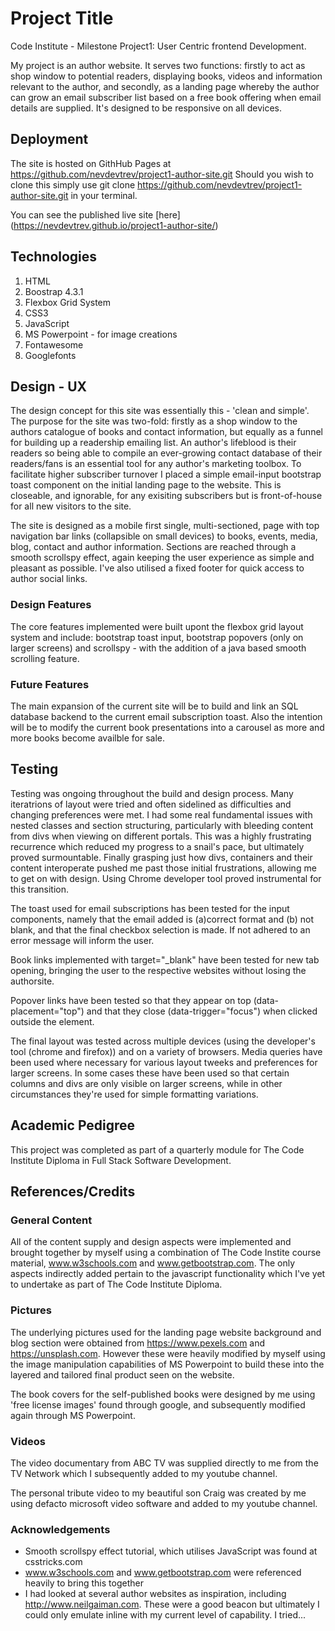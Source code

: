 # Project Title

Code Institute - Milestone Project1: User Centric frontend Development.

My project is an author website. It serves two functions: firstly to act 
as shop window to potential readers, displaying books, videos and information
relevant to the author, and secondly, as a landing page whereby the author can grow
an email subscriber list based on a free book offering when email details are supplied. 
It's designed to be responsive on all devices. 


## Deployment

The site is hosted on GithHub Pages at https://github.com/nevdevtrev/project1-author-site.git
Should you wish to clone this simply use git clone https://github.com/nevdevtrev/project1-author-site.git 
in your terminal. 

You can see the published live site [here] (https://nevdevtrev.github.io/project1-author-site/)

## Technologies

1. HTML
2. Boostrap 4.3.1
3. Flexbox Grid System
4. CSS3
5. JavaScript
6. MS Powerpoint - for image creations
7. Fontawesome
8. Googlefonts

## Design - UX

The design concept for this site was essentially this - 'clean and simple'. The purpose for the site was two-fold: firstly
as a shop window to the authors catalogue of books and contact information, but equally as a funnel for building up
a readership emailing list. An author's lifeblood is their readers so being able to compile an ever-growing contact 
database of their readers/fans is an essential tool for any author's marketing toolbox. To facilitate higher 
subscriber turnover I placed a simple email-input bootstrap toast component on the initial landing page to the website. This is closeable,
and ignorable, for any exisiting subscribers but is front-of-house for all new visitors to the site. 

The site is designed as a mobile first single, multi-sectioned, page with top navigation bar links (collapsible on small devices) to books, events, media,
blog, contact and author information. Sections are reached through a smooth scrollspy effect, again keeping the user
experience as simple and pleasant as possible. I've also utilised a fixed footer for quick access to author social links.

### Design Features

The core features implemented were built upont the flexbox grid layout system and include: bootstrap toast input, bootstrap popovers 
(only on larger screens) and scrollspy - with the addition of a java based smooth scrolling feature. 

### Future Features

The main expansion of the current site will be to build and link an SQL database backend to the current email subscription toast. Also the 
intention will be to modify the current book presentations into a carousel as more and more books become availble for sale. 

## Testing

Testing was ongoing throughout the build and design process. Many iteratrions of layout were tried and often sidelined as difficulties and 
changing preferences were met. I had some real fundamental issues with nested classes and section structuring, particularly with bleeding 
content from divs when viewing on different portals. This was a highly frustrating recurrence which reduced my progress to a snail's pace,
but ultimately proved surmountable. Finally grasping just how divs, containers and their content interoperate pushed me past those initial 
frustrations, allowing me to get on with design. Using Chrome developer tool proved instrumental for this transition.

The toast used for email subscriptions has been tested for the input components, namely that the email added is (a)correct format and (b) 
not blank, and that the final checkbox selection is made. If not adhered to an error message will inform the user. 

Book links implemented with target="_blank" have been tested for new tab opening, bringing the user to the respective websites without
losing the authorsite.  

Popover links have been tested so that they appear on top (data-placement="top") and that they close (data-trigger="focus") when clicked 
outside the element. 

The final layout was tested across multiple devices (using the developer's tool (chrome and firefox)) and on a variety of browsers. 
Media queries have been used where necessary for various layout tweeks and preferences for larger screens. In some cases these have been 
used so that certain columns and divs are only visible on larger screens, while in other circumstances they're used for simple 
formatting variations. 


## Academic Pedigree

This project was completed as part of a quarterly module for The Code Institute Diploma in Full Stack Software Development.

## References/Credits

### General Content

All of the content supply and design aspects were implemented and brought together by myself using a combination of The Code Instite course material, 
www.w3schools.com and www.getbootstrap.com. The only aspects indirectly added pertain to the javascript functionality which I've yet to 
undertake as part of The Code Institute Diploma.

### Pictures

The underlying pictures used for the landing page website background and blog section were obtained from https://www.pexels.com 
and https://unsplash.com. However these were heavily modified by myself using the image manipulation capabilities of MS Powerpoint
to build these into the layered and tailored final product seen on the website.

The book covers for the self-published books were designed by me using 'free license images' found through google, and subsequently
modified again through MS Powerpoint.

### Videos

The video documentary from ABC TV was supplied directly to me from the TV Network which I subsequently added to my youtube channel.

The personal tribute video to my beautiful son Craig was created by me using defacto microsoft video software and added to my youtube 
channel.

### Acknowledgements

* Smooth scrollspy effect tutorial, which utilises JavaScript was found at csstricks.com
* www.w3schools.com and www.getbootstrap.com were referenced heavily to bring this together
* I had looked at several author websites as inspiration, including http://www.neilgaiman.com. These were a good beacon but ultimately
  I could only emulate inline with my current level of capability. I tried...

